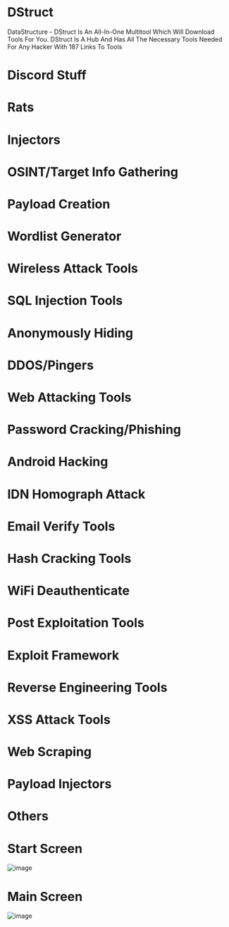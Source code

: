 # DStruct

DataStructure - DStruct Is An All-In-One Multitool Which Will Download Tools For You.
DStruct Is A Hub And Has All The Necessary Tools Needed For Any Hacker With 187 Links To Tools

# Discord Stuff
# Rats
# Injectors
# OSINT/Target Info Gathering
# Payload Creation
# Wordlist Generator
# Wireless Attack Tools
# SQL Injection Tools
# Anonymously Hiding
# DDOS/Pingers
# Web Attacking Tools
# Password Cracking/Phishing
# Android Hacking
# IDN Homograph Attack
# Email Verify Tools
# Hash Cracking Tools
# WiFi Deauthenticate
# Post Exploitation Tools
# Exploit Framework
# Reverse Engineering Tools
# XSS Attack Tools
# Web Scraping
# Payload Injectors
# Others

#  
#  

# Start Screen
![image](https://user-images.githubusercontent.com/90534010/161986731-f908bbb8-c26d-4b72-b9c2-21eae338dd9e.png)
# Main Screen
![image](https://user-images.githubusercontent.com/90534010/161985190-7e1a047c-08ad-49fb-99d8-7d739ee90cdb.png)
